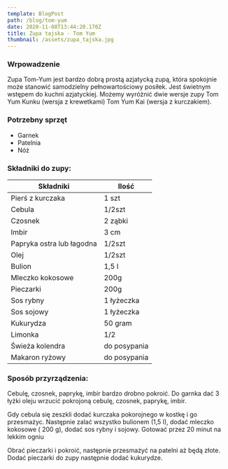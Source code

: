 ```yaml
---
template: BlogPost
path: /blog/tom-yum
date: 2020-11-08T13:44:20.170Z
title: Zupa tajska - Tom Yum
thumbnail: /assets/zupa_tajska.jpg
---
```

### Wrpowadzenie

Zupa Tom-Yum jest bardzo dobrą prostą azjatycką zupą, która spokojnie może stanowić samodzielny
pełnowartościowy posiłek. Jest świetnym wstępem do kuchni azjatyckiej. Możemy wyróżnić dwie wersje zupy Tom Yum Kunku (wersja z krewetkami)
Tom Yum Kai (wersja z kurczakiem).


### Potrzebny sprzęt
* Garnek
* Patelnia
* Nóż


### Składniki do zupy:

| Składniki                      | Ilość       |
|--------------------------------|-------------|
| Pierś z kurczaka               | 1 szt       |
| Cebula                         | 1/2szt      |
| Czosnek                        | 2 ząbki     |
| Imbir                          | 3 cm        |
| Papryka ostra lub łagodna      | 1/2szt      |
| Olej                           | 1/2szt      |
| Bulion                         | 1,5 l       |
| Mleczko kokosowe               | 200g        |
| Pieczarki                      | 200g        |
| Sos rybny                      | 1 łyżeczka  |
| Sos sojowy                     | 1 łyżeczka  |
| Kukurydza                      | 50 gram     |
| Limonka                        | 1/2         |
| Świeża kolendra                | do posypania|
| Makaron ryżowy                 | do posypania|

### Sposób przyrządzenia:

Cebulę, czosnek, paprykę, imbir bardzo drobno pokroić. Do garnka
dać 3 łyżki oleju wrzucić pokrojoną cebulę, czosnek, paprykę, imbir.

Gdy cebula się zeszkli dodać kurczaka pokorojnego w kostkę i go przesmażyc.
Następnie zalać wszystko bulionem (1,5 l), dodać mleczko kokosowe ( 200 g), dodać sos rybny
i sojowy. Gotować przez 20 minut na lekkim ogniu

Obrać pieczarki i pokroić, następnie przesmażyć na patelni aż będą złote. Dodać pieczarki
do zupy następnie dodać kukurydze. 
